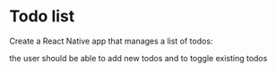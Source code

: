 # Todo list

Create a React Native app that manages a list of todos:

the user should be able to add new todos and to toggle existing todos
